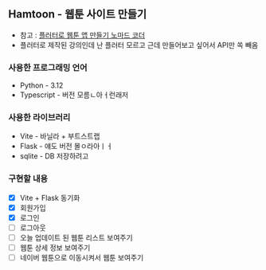 ## Hamtoon - 웹툰 사이트 만들기

- 참고 : [플러터로 웹툰 앱 만들기 노마드 코더](https://nomadcoders.co/flutter-for-beginners)
- 플러터로 제작된 강의인데 난 플러터 모르고 근데 만들어보고 싶어서 API만 쏙 빼옴

### 사용한 프로그래밍 언어

- Python - 3.12
- Typescript - 버전 모름ㄴ아ㅓ런래저

### 사용한 라이브러리

- Vite - 바닐라 + 부트스트랩
- Flask - 얘도 버전 몰ㅇ라아ㅣㅓ
- sqlite - DB 저장하려고

### 구현할 내용

- [x]  Vite + Flask 동기화
- [x]  회원가입
- [X]  로그인
- [ ]  로그아웃
- [ ]  오늘 업데이트 된 웹툰 리스트 보여주기
- [ ]  웹툰 상세 정보 보여주기
- [ ]  네이버 웹툰으로 이동시켜서 웹툰 보여주기
